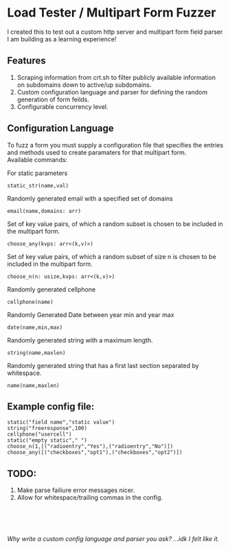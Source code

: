 # Load Tester / Multipart Form Fuzzer

I created this to test out a custom http server and multipart form field parser I am building as a learning experience!

## Features
1. Scraping information from crt.sh to filter publicly available information on subdomains down to active/up subdomains.
2. Custom configuration language and parser for defining the random generation of form feilds.
3. Configurable concurrency level.

## Configuration Language
To fuzz a form you must supply a configuration file that specifies the entries and methods used to create paramaters for that multipart form. <br>
Available commands:

For static parameters
```
static_str(name,val)
```

Randomly generated email with a specified set of domains
```
email(name,domains: arr)
```

Set of key value pairs, of which a random subset is chosen to be included in the multipart form.
```
choose_any(kvps: arr<(k,v)>)
```

Set of key value pairs, of which a random subset of size n is chosen to be included in the multipart form.
```
choose_n(n: usize,kvps: arr<(k,v)>)
```

Randomly generated cellphone
```
cellphone(name)
```

Randomly Generated Date between year min and year max
```
date(name,min,max)
```

Randomly generated string with a maximum length.
```
string(name,maxlen)
```

Randomly generated string that has a first last section separated by whitespace.
```
name(name,maxlen)
```


## Example config file:

```
static("field name","static value")
string("freeresponse",100)
cellphone("usercell")
static("empty static"," ")
choose_n(1,[("radioentry","Yes"),("radioentry","No")])
choose_any([("checkboxes","opt1"),("checkboxes","opt2")])
```

## TODO:
1. Make parse failiure error messages nicer.
2. Allow for whitespace/trailing commas in the config.

<br>
<br>
<br>

*Why write a custom config language and parser you ask?*
*...idk I felt like it.*
